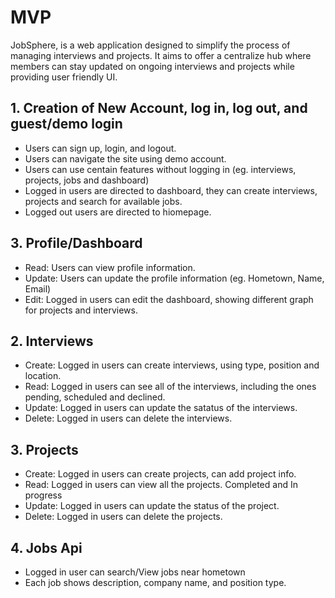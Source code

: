 # MVP

JobSphere, is a web application designed to simplify the process of managing interviews and projects. It aims to offer a centralize hub where members can stay updated on ongoing interviews and projects while providing user friendly UI.

## 1. Creation of New Account, log in, log out, and guest/demo login 

- Users can sign up, login, and logout.
- Users can navigate the site using demo account.
- Users can use centain features without logging in (eg. interviews, projects, jobs and dashboard)
- Logged in users are directed to dashboard, they can create interviews, projects and search for available jobs. 
- Logged out users are directed to hiomepage. 

## 3. Profile/Dashboard

- Read: Users can view profile information.
- Update: Users can update the profile information (eg. Hometown, Name, Email)
- Edit: Logged in users can edit the dashboard, showing different graph for projects and interviews. 

## 2. Interviews

- Create: Logged in users can create interviews, using type, position and location.
- Read: Logged in users can see all of the interviews, including the ones pending, scheduled and declined. 
- Update: Logged in users can update the satatus of the interviews.
- Delete: Logged in users can delete the interviews.

## 3. Projects
- Create: Logged in users can create projects, can add project info.
- Read: Logged in users can view all the projects. Completed and In progress
- Update: Logged in users can update the status of the project.
- Delete: Logged in users can delete the projects. 

## 4. Jobs Api 
- Logged in user can search/View jobs near hometown
- Each job shows description, company name, and position type. 






